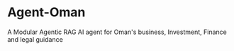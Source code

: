 # Agent-Oman
A Modular Agentic RAG AI agent for Oman's business, Investment, Finance and legal guidance

